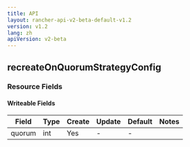 ```yaml
---
title: API
layout: rancher-api-v2-beta-default-v1.2
version: v1.2
lang: zh
apiVersion: v2-beta
---
```


## recreateOnQuorumStrategyConfig



### Resource Fields

#### Writeable Fields

Field | Type | Create | Update | Default | Notes
---|---|---|---|---|---
quorum | int | Yes | - | - | 



<br>
